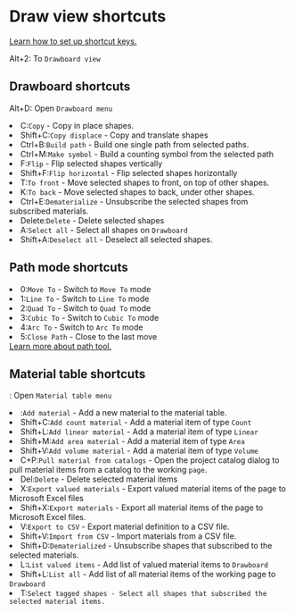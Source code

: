 # Draw view shortcuts


<a href="Settings.md" anchor="set-shortcut-keys"> Learn how to set up shortcut keys.</a>

<shortcut>Alt+2</shortcut>: To <code>Drawboard view</code>

## Drawboard shortcuts


<shortcut>Alt+D</shortcut>: Open <code>Drawboard menu</code>

<list>
<li><shortcut>C</shortcut>:<code>Copy</code> - Copy in place shapes.</li>
<li><shortcut>Shift+C</shortcut>:<code>Copy displace</code> - Copy and translate shapes</li>
<li><shortcut>Ctrl+B</shortcut>:<code>Build path</code> - Build one single path from selected paths.</li>
<li><shortcut>Ctrl+M</shortcut>:<code>Make symbol</code> - Build a counting symbol from the selected path</li>
<li><shortcut>F</shortcut>:<code>Flip</code> - Flip selected shapes vertically</li>
<li><shortcut>Shift+F</shortcut>:<code>Flip horizontal</code> - Flip selected shapes horizontally</li>
<li><shortcut>T</shortcut>:<code>To front</code> - Move selected shapes to front, on top of other shapes.</li>
<li><shortcut>K</shortcut>:<code>To back</code> - Move selected shapes to back, under other shapes.</li>
<li><shortcut>Ctrl+E</shortcut>:<code>Dematerialize</code> - Unsubscribe the selected shapes from subscribed materials.</li>
<li><shortcut>Delete</shortcut>:<code>Delete</code> - Delete selected shapes</li>
<li><shortcut>A</shortcut>:<code>Select all</code> - Select all shapes on <code>Drawboard</code></li>
<li><shortcut>Shift+A</shortcut>:<code>Deselect all</code> - Deselect all selected shapes.</li>
</list>

## Path mode shortcuts
<list>
<li><shortcut>0</shortcut>:<code>Move To</code> - Switch to <code>Move To</code> mode</li>
<li><shortcut>1</shortcut>:<code>Line To</code> - Switch to <code>Line To</code> mode</li>
<li><shortcut>2</shortcut>:<code>Quad To</code> - Switch to <code>Quad To</code> mode</li>
<li><shortcut>3</shortcut>:<code>Cubic To</code> - Switch to <code>Cubic To</code> mode</li>
<li><shortcut>4</shortcut>:<code>Arc To</code> - Switch to <code>Arc To</code> mode</li>
<li><shortcut>5</shortcut>:<code>Close Path</code> - Close to the last move</li>
</list>
<a href="Shape-tools.md" anchor="path-tool">Learn more about path tool.</a>

## Material table shortcuts


<shortcut></shortcut>: Open <code>Material table menu</code>

<list>
<li><shortcut></shortcut>:<code>Add material</code> - Add a new material to the material table.
    <list>
    <li><shortcut>Shift+C</shortcut>:<code>Add count material</code> - Add a material item of type <code>Count</code></li>
    <li><shortcut>Shift+L</shortcut>:<code>Add linear material</code> - Add a material item of type <code>Linear</code></li>
    <li><shortcut>Shift+M</shortcut>:<code>Add area material</code> - Add a material item of type <code>Area</code></li>
    <li><shortcut>Shift+V</shortcut>:<code>Add volume material</code> - Add a material item of type <code>Volume</code></li>
    </list>
</li>
<li><shortcut>C+P</shortcut>:<code>Pull material from catalogs</code> - Open the project catalog dialog to pull material items from a catalog to the working <code>page</code>.</li>
<li><shortcut>Del</shortcut>:<code>Delete</code> - Delete selected material items</li>
<li><shortcut>X</shortcut>:<code>Export valued materials</code> - Export valued material items of the page to Microsoft Excel files</li>
<li><shortcut>Shift+X</shortcut>:<code>Export materials</code> - Export all material items of the page to Microsoft Excel files.</li>
<li><shortcut>V</shortcut>:<code>Export to CSV</code> - Export material definition to a CSV file.</li>
<li><shortcut>Shift+V</shortcut>:<code>Import from CSV</code> - Import materials from a CSV file.</li>
<li><shortcut>Shift+D</shortcut>:<code>Dematerialized</code> - Unsubscribe shapes that subscribed to the selected materials.</li>
<li><shortcut>L</shortcut>:<code>List valued items</code> - Add list of valued material items to <code>Drawboard</code></li>
<li><shortcut>Shift+L</shortcut>:<code>List all</code> - Add list of all material items of the working page to <code>Drawboard</code></li>
<li><shortcut>T</shortcut>:<code>Select tagged shapes - Select all shapes that subscribed the selected material items.</code></li>
</list>


